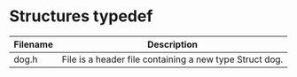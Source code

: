 # Structures typedef

Filename | Description
---------|------------
dog.h | File is a header file containing a new type Struct dog.

